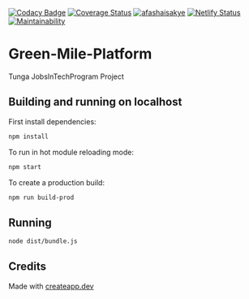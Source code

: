 [![Codacy Badge](https://api.codacy.com/project/badge/Grade/aaa7c99084dc400b8daa6093d9e87358)](https://app.codacy.com/manual/afashaisakye/green-mile-frontend?utm_source=github.com&utm_medium=referral&utm_content=afashaisakye/green-mile-frontend&utm_campaign=Badge_Grade_Dashboard)
[![Coverage Status](https://coveralls.io/repos/github/afashaisakye/green-mile-frontend/badge.svg?branch=master)](https://coveralls.io/github/afashaisakye/green-mile-frontend?branch=master) [![afashaisakye](https://circleci.com/gh/afashaisakye/green-mile-frontend.svg?style=shield)](https://app.circleci.com/pipelines/github/afashaisakye/green-mile-frontend)  [![Netlify Status](https://api.netlify.com/api/v1/badges/1c9bfbda-52af-4094-b131-db22242fb5be/deploy-status)](https://app.netlify.com/sites/greenmile/deploys) [![Maintainability](https://api.codeclimate.com/v1/badges/443e97f32731d74eb34c/maintainability)](https://codeclimate.com/github/afashaisakiye/green-mile-frontend/maintainability)

# Green-Mile-Platform
Tunga JobsInTechProgram Project

## Building and running on localhost

First install dependencies:

```sh
npm install
```

To run in hot module reloading mode:

```sh
npm start
```

To create a production build:

```sh
npm run build-prod
```

## Running

```sh
node dist/bundle.js
```

## Credits

Made with [createapp.dev](https://createapp.dev/)
